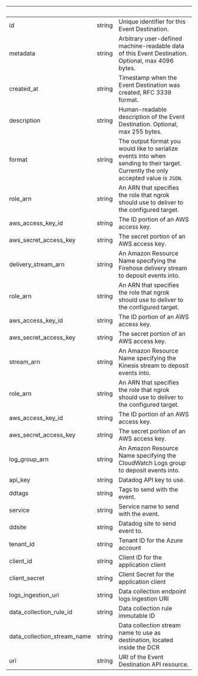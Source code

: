 <!-- Code generated for API Clients. DO NOT EDIT. -->

| &nbsp; | &nbsp; | &nbsp; |
|---|---|---|
| id | string | Unique identifier for this Event Destination. |
| metadata | string | Arbitrary user-defined machine-readable data of this Event Destination. Optional, max 4096 bytes. |
| created_at | string | Timestamp when the Event Destination was created, RFC 3339 format. |
| description | string | Human-readable description of the Event Destination. Optional, max 255 bytes. |
| format | string | The output format you would like to serialize events into when sending to their target. Currently the only accepted value is `JSON`. |
| role_arn | string | An ARN that specifies the role that ngrok should use to deliver to the configured target. |
| aws_access_key_id | string | The ID portion of an AWS access key. |
| aws_secret_access_key | string | The secret portion of an AWS access key. |
| delivery_stream_arn | string | An Amazon Resource Name specifying the Firehose delivery stream to deposit events into. |
| role_arn | string | An ARN that specifies the role that ngrok should use to deliver to the configured target. |
| aws_access_key_id | string | The ID portion of an AWS access key. |
| aws_secret_access_key | string | The secret portion of an AWS access key. |
| stream_arn | string | An Amazon Resource Name specifying the Kinesis stream to deposit events into. |
| role_arn | string | An ARN that specifies the role that ngrok should use to deliver to the configured target. |
| aws_access_key_id | string | The ID portion of an AWS access key. |
| aws_secret_access_key | string | The secret portion of an AWS access key. |
| log_group_arn | string | An Amazon Resource Name specifying the CloudWatch Logs group to deposit events into. |
| api_key | string | Datadog API key to use. |
| ddtags | string | Tags to send with the event. |
| service | string | Service name to send with the event. |
| ddsite | string | Datadog site to send event to. |
| tenant_id | string | Tenant ID for the Azure account |
| client_id | string | Client ID for the application client |
| client_secret | string | Client Secret for the application client |
| logs_ingestion_uri | string | Data collection endpoint logs ingestion URI |
| data_collection_rule_id | string | Data collection rule immutable ID |
| data_collection_stream_name | string | Data collection stream name to use as destination, located inside the DCR |
| uri | string | URI of the Event Destination API resource. |
